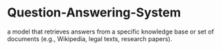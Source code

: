 # Question-Answering-System
a model that retrieves answers from a specific knowledge base or set of documents (e.g., Wikipedia, legal texts, research papers).
